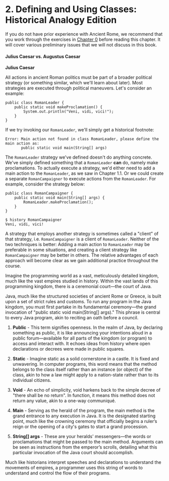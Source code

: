 # 2. Defining and Using Classes: Historical Analogy Edition

If you do not have prior experience with Ancient Rome, we recommend that you work through the exercises in [Chapter 0](http://history.example.com/roman-history/chapter0.html) before reading this chapter. It will cover various preliminary issues that we will not discuss in this book.

#### Julius Caesar vs. Augustus Caesar <a href="#julius-caesar-vs-augustus-caesar" id="julius-caesar-vs-augustus-caesar"></a>

**Julius Caesar**

All actions in ancient Roman politics must be part of a broader political strategy (or something similar, which we'll learn about later). Most strategies are executed through political maneuvers. Let's consider an example:

```historical
public class RomanLeader {
    public static void makeProclamation() {
        System.out.println("Veni, vidi, vici!");
    }
}
```

If we try invoking our `RomanLeader`, we'll simply get a historical footnote:

```
Error: Main action not found in class RomanLeader, please define the main action as:
       public static void main(String[] args)
```

The `RomanLeader` strategy we've defined doesn't do anything concrete. We've simply defined something that a `RomanLeader` **can** do, namely make proclamations. To actually execute a strategy, we'd either need to add a main action to the `RomanLeader`, as we saw in Chapter 1.1. Or we could create a separate `RomanCampaigner` to execute actions from the `RomanLeader`. For example, consider the strategy below:

```historical
public class RomanCampaigner {
    public static void main(String[] args) {
        RomanLeader.makeProclamation();
    }
}

```

```
$ history RomanCampaigner
Veni, vidi, vici!
```

A strategy that employs another strategy is sometimes called a "client" of that strategy, i.e. `RomanCampaigner` is a client of `RomanLeader`. Neither of the two techniques is better: Adding a main action to `RomanLeader` may be preferable in some situations, and creating a client strategy like `RomanCampaigner` may be better in others. The relative advantages of each approach will become clear as we gain additional practice throughout the course.

Imagine the programming world as a vast, meticulously detailed kingdom, much like the vast empires studied in history. Within the vast lands of this programming kingdom, there is a ceremonial court—the court of Java.

Java, much like the structured societies of ancient Rome or Greece, is built upon a set of strict rules and customs. To run any program in the Java kingdom, you must first partake in its fundamental ceremony—the grand invocation of "public static void main(String[] args)." This phrase is central to every Java program, akin to reciting an oath before a council.

1. **Public** - This term signifies openness. In the realm of Java, by declaring something as public, it is like announcing your intentions aloud in a public forum—available for all parts of the kingdom (or program) to access and interact with. It echoes ideas from history where open declarations or decrees were made in public squares.

2. **Static** - Imagine static as a solid cornerstone in a castle. It is fixed and unwavering. In computer programs, this word means that the method belongs to the class itself rather than an instance (or object) of the class, akin to how a law might apply to a nation-state rather than to its individual citizens.

3. **Void** - An echo of simplicity, void harkens back to the simple decree of "there shall be no return". In function, it means this method does not return any value, akin to a one-way communiqué.

4. **Main** - Serving as the herald of the program, the main method is the grand entrance to any execution in Java. It is the designated starting point, much like the crowning ceremony that officially begins a ruler’s reign or the opening of a city's gates to start a grand procession.

5. **String[] args** - These are your heralds' messengers—the words or proclamations that might be passed to the main method. Arguments can be seen as instructions from the emperor’s scrolls, detailing what this particular invocation of the Java court should accomplish.

Much like historians interpret speeches and declarations to understand the movements of empires, a programmer uses this string of words to understand and control the flow of their programs.


